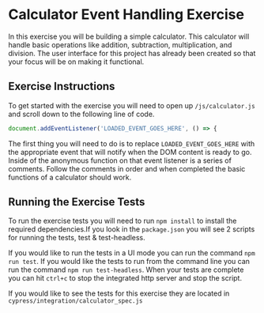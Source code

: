 # Calculator Event Handling Exercise

In this exercise you will be building a simple calculator. This calculator will handle basic operations like addition, subtraction, multiplication, and division. The user interface for this project has already been created so that your focus will be on making it functional.

## Exercise Instructions

To get started with the exercise you will need to open up `/js/calculator.js` and scroll down to the following line of code.

```js
document.addEventListener('LOADED_EVENT_GOES_HERE', () => {
```

The first thing you will need to do is to replace `LOADED_EVENT_GOES_HERE` with the appropriate event that will notify when the DOM content is ready to go. Inside of the anonymous function on that event listener is a series of comments. Follow the comments in order and when completed the basic functions of a calculator should work.

## Running the Exercise Tests

To run the exercise tests you  will need to run `npm install` to install the required dependencies.If you look in the `package.json` you will see 2 scripts for running the tests, test & test-headless.

If you would like to run the tests in a UI mode you can run the command `npm run test`. If you would like the tests to run from the command line you can run the command `npm run test-headless`. When your tests are complete you can hit `ctrl+c` to stop the integrated http server and stop the script.

If you would like to see the tests for this exercise they are located in `cypress/integration/calculator_spec.js`

